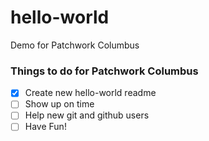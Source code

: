 hello-world
===========

Demo for Patchwork Columbus

### Things to do for Patchwork Columbus

- [X] Create new hello-world readme
- [ ] Show up on time
- [ ] Help new git and github users
- [ ] Have Fun!
